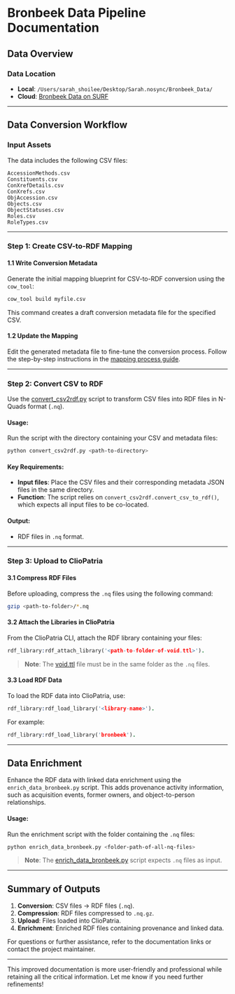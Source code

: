 # Bronbeek Data Pipeline Documentation

## Data Overview

### Data Location
- **Local**: `/Users/sarah_shoilee/Desktop/Sarah.nosync/Bronbeek_Data/`  
- **Cloud**: [Bronbeek Data on SURF](https://vu.data.surfsara.nl/index.php/f/142262424)

---

## Data Conversion Workflow

### Input Assets
The data includes the following CSV files:

```
AccessionMethods.csv
Constituents.csv
ConXrefDetails.csv
ConXrefs.csv
ObjAccession.csv
Objects.csv
ObjectStatuses.csv
Roles.csv
RoleTypes.csv
```

---

### Step 1: Create CSV-to-RDF Mapping

#### 1.1 Write Conversion Metadata
Generate the initial mapping blueprint for CSV-to-RDF conversion using the `cow_tool`:

```bash
cow_tool build myfile.csv
```

This command creates a draft conversion metadata file for the specified CSV.

#### 1.2 Update the Mapping
Edit the generated metadata file to fine-tune the conversion process. Follow the step-by-step instructions in the [mapping process guide](./cow_process.md).

---

### Step 2: Convert CSV to RDF

Use the [convert_csv2rdf.py](convert_csv2rdf.py) script to transform CSV files into RDF files in N-Quads format (`.nq`).

#### Usage:
Run the script with the directory containing your CSV and metadata files:

```bash
python convert_csv2rdf.py <path-to-directory>
```

#### Key Requirements:
- **Input files**: Place the CSV files and their corresponding metadata JSON files in the same directory.
- **Function**: The script relies on `convert_csv2rdf.convert_csv_to_rdf()`, which expects all input files to be co-located.

#### Output:
- RDF files in `.nq` format.

---

### Step 3: Upload to ClioPatria

#### 3.1 Compress RDF Files
Before uploading, compress the `.nq` files using the following command:

```bash
gzip <path-to-folder>/*.nq
```

#### 3.2 Attach the Libraries in ClioPatria
From the ClioPatria CLI, attach the RDF library containing your files:

```prolog
rdf_library:rdf_attach_library('<path-to-folder-of-void.ttl>').
```

> **Note**: The [void.ttl](void.ttl) file must be in the same folder as the `.nq` files.

#### 3.3 Load RDF Data
To load the RDF data into ClioPatria, use:

```prolog
rdf_library:rdf_load_library('<library-name>').
```
For example:
```prolog
rdf_library:rdf_load_library('bronbeek').
```

---

## Data Enrichment

Enhance the RDF data with linked data enrichment using the `enrich_data_bronbeek.py` script. This adds provenance activity information, such as acquisition events, former owners, and object-to-person relationships.

#### Usage:
Run the enrichment script with the folder containing the `.nq` files:

```bash
python enrich_data_bronbeek.py <folder-path-of-all-nq-files>
```

> **Note**: The [enrich_data_bronbeek.py](enrich_data_bronbeek.py) script expects `.nq` files as input.

---

## Summary of Outputs

1. **Conversion**: CSV files → RDF files (`.nq`).
2. **Compression**: RDF files compressed to `.nq.gz`.
3. **Upload**: Files loaded into ClioPatria.
4. **Enrichment**: Enriched RDF files containing provenance and linked data.

For questions or further assistance, refer to the documentation links or contact the project maintainer.

--- 

This improved documentation is more user-friendly and professional while retaining all the critical information. Let me know if you need further refinements!